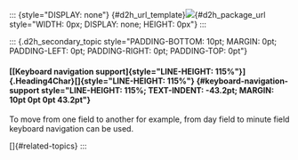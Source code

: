 ::: {style="DISPLAY: none"}
[](ms-xhelp:///?Id=d2h_url_template){#d2h_url_template}![](!package_url!){#d2h_package_url style="WIDTH: 0px; DISPLAY: none; HEIGHT: 0px"}
:::

::: {.d2h_secondary_topic style="PADDING-BOTTOM: 10pt; MARGIN: 0pt; PADDING-LEFT: 0pt; PADDING-RIGHT: 0pt; PADDING-TOP: 0pt"}
#### [[Keyboard navigation support]{style="LINE-HEIGHT: 115%"}]{.Heading4Char}[]{style="LINE-HEIGHT: 115%"} {#keyboard-navigation-support style="LINE-HEIGHT: 115%; TEXT-INDENT: -43.2pt; MARGIN: 10pt 0pt 0pt 43.2pt"}

To move from one field to another for example, from day field to minute field keyboard navigation can be used.

[]{#related-topics}
:::
